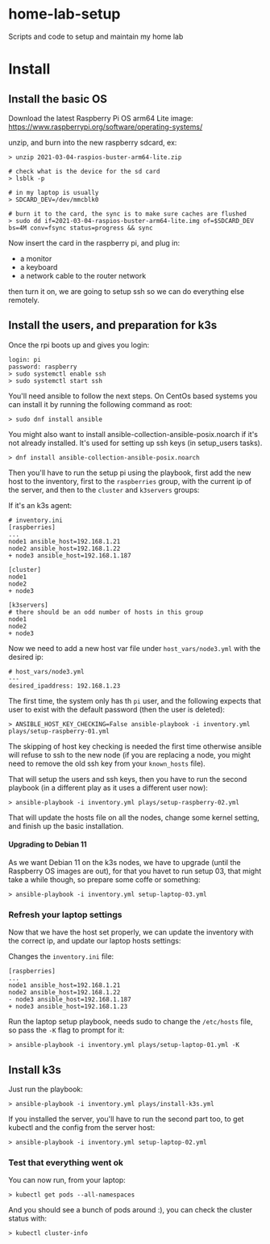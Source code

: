 # home-lab-setup
Scripts and code to setup and maintain my home lab

# Install
## Install the basic OS
Download the latest Raspberry Pi OS arm64 Lite image:
https://www.raspberrypi.org/software/operating-systems/

unzip, and burn into the new raspberry sdcard, ex:
```
> unzip 2021-03-04-raspios-buster-arm64-lite.zip

# check what is the device for the sd card
> lsblk -p

# in my laptop is usually
> SDCARD_DEV=/dev/mmcblk0

# burn it to the card, the sync is to make sure caches are flushed
> sudo dd if=2021-03-04-raspios-buster-arm64-lite.img of=$SDCARD_DEV bs=4M conv=fsync status=progress && sync
```

Now insert the card in the raspberry pi, and plug in:
* a monitor
* a keyboard
* a network cable to the router network

then turn it on, we are going to setup ssh so we can do everything else
remotely.

## Install the users, and preparation for k3s
Once the rpi boots up and gives you login:
```
login: pi
password: raspberry
> sudo systemctl enable ssh
> sudo systemctl start ssh
```

You'll need ansible to follow the next steps. On CentOs based systems you can
install it by running the following command as root:
```
> sudo dnf install ansible
```

You might also want to install ansible-collection-ansible-posix.noarch if it's
not already installed. It's used for setting up ssh keys (in setup_users tasks).

```
> dnf install ansible-collection-ansible-posix.noarch
```

Then you'll have to run the setup pi using the playbook, first add the new host
to the inventory, first to the `raspberries` group, with the current ip of the
server, and then to the `cluster` and `k3servers` groups:

If it's an k3s agent:
```
# inventory.ini
[raspberries]
...
node1 ansible_host=192.168.1.21
node2 ansible_host=192.168.1.22
+ node3 ansible_host=192.168.1.187

[cluster]
node1
node2
+ node3

[k3servers]
# there should be an odd number of hosts in this group
node1
node2
+ node3
```

Now we need to add a new host var file under `host_vars/node3.yml` with the
desired ip:
```
# host_vars/node3.yml
---
desired_ipaddress: 192.168.1.23
```


The first time, the system only has th `pi` user, and the following expects
that user to exist with the default password (then the user is deleted):
```
> ANSIBLE_HOST_KEY_CHECKING=False ansible-playbook -i inventory.yml plays/setup-raspberry-01.yml
```

The skipping of host key checking is needed the first time otherwise ansible
will refuse to ssh to the new node (if you are replacing a node, you might need
to remove the old ssh key from your `known_hosts` file).

That will setup the users and ssh keys, then you have to run the second
playbook (in a different play as it uses a different user now):
```
> ansible-playbook -i inventory.yml plays/setup-raspberry-02.yml
```

That will update the hosts file on all the nodes, change some kernel setting,
and finish up the basic installation.


#### Upgrading to Debian 11
As we want Debian 11 on the k3s nodes, we have to upgrade (until the Raspberry
OS images are out), for that you havet to run setup 03, that might take a
while though, so prepare some coffe or something:
```
> ansible-playbook -i inventory.yml setup-laptop-03.yml
```

### Refresh your laptop settings
Now that we have the host set properly, we can update the inventory with the
correct ip, and update our laptop hosts settings:

Changes the `inventory.ini` file:
```
[raspberries]
...
node1 ansible_host=192.168.1.21
node2 ansible_host=192.168.1.22
- node3 ansible_host=192.168.1.187
+ node3 ansible_host=192.168.1.23
```

Run the laptop setup playbook, needs sudo to change the `/etc/hosts` file, so
pass the `-K` flag to prompt for it:
```
> ansible-playbook -i inventory.yml plays/setup-laptop-01.yml -K
```

## Install k3s
Just run the playbook:
```
> ansible-playbook -i inventory.yml plays/install-k3s.yml
```

If you installed the server, you'll have to run the second part too, to get
kubectl and the config from the server host:
```
> ansible-playbook -i inventory.yml setup-laptop-02.yml
```

### Test that everything went ok

You can now run, from your laptop:
```
> kubectl get pods --all-namespaces
```

And you should see a bunch of pods around :), you can check the cluster status
with:
```
> kubectl cluster-info
```
